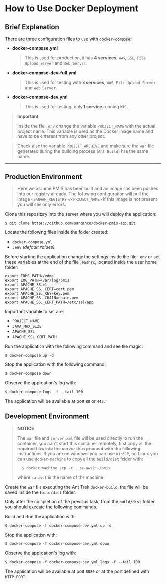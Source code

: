 # How to Use Docker Deployment

## Brief Explanation

There are three configuration files to use with `docker-compose`:

- **docker-compose.yml**
    > This is used for production, it has **4 services**, `WAS`, `SSL`, `File Upload Server` and `Web Server`.

- **docker-compose-dev-full.yml**
    > This is used for testing with **3 services**, `WAS`, `File Upload Server` and `Web Server`.

- **docker-compose-dev.yml**
    > This is used for testing, only **1 service** running `WAS`.


> **Important**
>
> Inside the file `.env` change the variable `PROJECT_NAME` with the actual project name.
> This variable is used as the Docker image name and have to be different from any other project.

> Check also the variable `PROJECT_ARCHIVE` and make sure the `war` file generated during the building process (`Ant Build`) has the same name.

---

## Production Environment

> Here we assume PMIS has been built and an image has been pushed into our registry already.
> The following configuration will pull the image `<SANGAH_REGISTRY>/<PROJECT_NAME>`
> if this image is not present you will see only errors.

Clone this repository into the server where you will deploy the application:

    $ git clone https://github.com/sangahco/docker-pmis-app.git

Locate the following files inside the folder created:

- `docker-compose.yml`
- `.env` *(default values)*

Before starting the application change the settings inside the file `.env`
or set these variables at the end of the file `.bashrc`, located inside the user home folder:

    export EDMS_PATH=/edms
    export LOG_PATH=/var/log/pmis
    export APACHE_SSL=1
    export APACHE_SSL_CERT=cert.pem
    export APACHE_SSL_KEY=key.pem
    export APACHE_SSL_CHAIN=chain.pem
    export APACHE_SSL_CERT_PATH=/etc/ssl/app

Important variable to set are:

- `PROJECT_NAME`
- `JAVA_MAX_SIZE`
- `APACHE_SSL`
- `APACHE_SSL_CERT_PATH`

Run the application with the following command and see the magic:

    $ docker-compose up -d

Stop the application with the following command:

    $ docker-compose down

Observe the application's log with:

    $ docker-compose logs -f --tail 100

The application will be available at port `80` or `443`.


## Development Environment

> **NOTICE**
>
> The `war` file and `server.xml` file will be used directly to run the container, you can't start this container remotely,
> first copy all the required files into the server than proceed with the following instructions.
> If you are on windows you can use `WinSCP`, on Linux you can use `docker-machine` to copy all the `build/dist` folder with:
>
>       $ docker-machine scp -r . sa-aws1:~/pmis
>
> where `sa-aws1` is the name of the machine

Create the `war` file executing the Ant Task `docker-build`, the file will be saved inside the `build/dist` folder.

Only after the completion of the previous task, 
from the `build/dist` folder you should execute the following commands.

Build and Run the application with:

    $ docker-compose -f docker-compose-dev.yml up -d

Stop the application with:

    $ docker-compose -f docker-compose-dev.yml down

Observe the application's log with:

    $ docker-compose -f docker-compose-dev.yml logs -f --tail 100

The application will be available at port `8080` or at the port defined with `HTTP_PORT`.